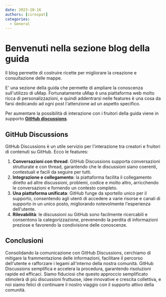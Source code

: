 ```yaml
---
date: 2023-10-16
authors: [cirospat]
categories:
  - General
---
```


# Benvenuti nella sezione blog della guida

Il blog permette di costruire ricette per migliorare la creazione e consultazione delle mappe.

E' una sezione della guida che permette di ampliare la conoscenza sull'utilizzo di uMap. Fortunatamente uMap è una piattaforma web molto ricca di personalizzazioni, e quindi addentrarsi nelle features è una cosa da farsi dedicando ad ogni post l'attenzione ad un aspetto specifico.

<!-- more -->

Per aumentare la possibilità di interazione con i fruitori della guida viene in supporto [__GitHub discussions__](https://github.com/opendatasicilia/guida-umap/discussions). 


## GitHub Discussions

GitHub Discussions è un utile servizio per l'interazione tra creatori e fruitori di contenuti su GitHub. Ecco le features:

   1. **Conversazioni con thread**: GitHub Discussions supporta conversazioni strutturate e con thread, garantendo che le discussioni siano coerenti, contestuali e facili da seguire per tutti.
   2. **Integrazione e collegamento**: la piattaforma facilita il collegamento diretto ad altre discussioni, problemi, codice e molto altro, arricchendo le conversazioni e fornendo un contesto completo.
   3. **Una piattaforma unificata**: GitHub funge da sportello unico per il supporto, consentendo agli utenti di accedere a varie risorse e canali di supporto in un unico posto, migliorando notevolmente l'esperienza dell'utente.
   4. **Rilevabilità**: le discussioni su GitHub sono facilmente ricercabili e consentono la categorizzazione, prevenendo la perdita di informazioni preziose e favorendo la condivisione delle conoscenze.


## Conclusioni

Consolidando la comunicazione con GitHub Discussions, cerchiamo di mitigare la frammentazione delle informazioni, facilitare il percorso dell'utente e rafforzare i legami all'interno della nostra comunità.  GitHub Discussions semplifica e accelera la procedura, garantendo risoluzioni rapide ed efficaci. 
Siamo fiduciosi che questo approccio semplificato stimolerà di più discussioni fruttuose, idee innovative e crescita collettiva, e noi siamo felici di continuare il nostro viaggio con il supporto attivo della comunità.

